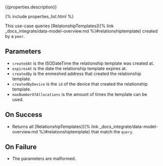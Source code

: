{{properties.description}}

{% include properties_list.html %}

This use-case queries [RelatonshipTemplates]({% link _docs_integrate/data-model-overview.md %}#relationshiptemplate) created by a `peer`.

## Parameters

- `createdAt` is the ISODateTime the relationship template was created at.
- `expiresAt` is the date the relationship template expires at.
- `createdBy` is the enmeshed address that created the relationship template.
- `createdByDevice` is the `id` of the device that created the relationship template.
- `maxNumberOfAllocations` is the amount of times the template can be used.

## On Success

- Returns all [RelationshipTemplates]({% link _docs_integrate/data-model-overview.md %}#relationshiptemplate) that match the `query`.

## On Failure

- The parameters are malformed.
